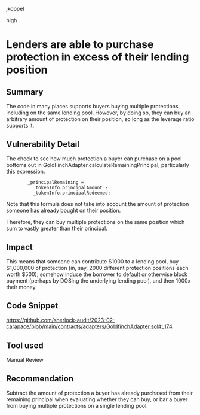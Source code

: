 jkoppel

high

# Lenders are able to purchase protection in excess of their lending position

## Summary

The code in many places supports buyers buying multiple protections, including on the same lending pool. However, by doing so, they can buy an arbitrary amount of protection on their position, so long as the leverage ratio supports it.

## Vulnerability Detail

The check to see how much protection a buyer can purchase on a pool bottoms out in GoldFinchAdapter.calculateRemainingPrincipal, particularly this expression.

```solidity
        _principalRemaining =
          _tokenInfo.principalAmount -
          _tokenInfo.principalRedeemed;
```

Note that this formula does not take into account the amount of protection someone has already bought on their position.

Therefore, they can buy multiple protections on the same position which sum to vastly greater than their principal.

## Impact

This means that someone can contribute $1000 to a lending pool, buy $1,000,000 of protection (in, say, 2000 different protection positions each worth $500), somehow induce the borrower to default or otherwise block payment (perhaps by DOSing the underlying lending pool), and then 1000x their money.

## Code Snippet

https://github.com/sherlock-audit/2023-02-carapace/blob/main/contracts/adapters/GoldfinchAdapter.sol#L174

## Tool used

Manual Review

## Recommendation

Subtract the amount of protection a buyer has already purchased from their remaining principal when evaluating whether they can buy, or bar a buyer from buying multiple protections on a single lending pool.